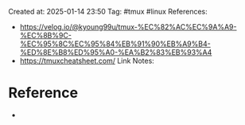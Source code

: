 Created at:  2025-01-14 23:50
Tag: #tmux #linux 
References:
- https://velog.io/@kyoung99u/tmux-%EC%82%AC%EC%9A%A9-%EC%8B%9C-%EC%95%8C%EC%95%84%EB%91%90%EB%A9%B4-%ED%8E%B8%ED%95%A0-%EA%B2%83%EB%93%A4
- https://tmuxcheatsheet.com/
Link Notes:




# Reference
- 